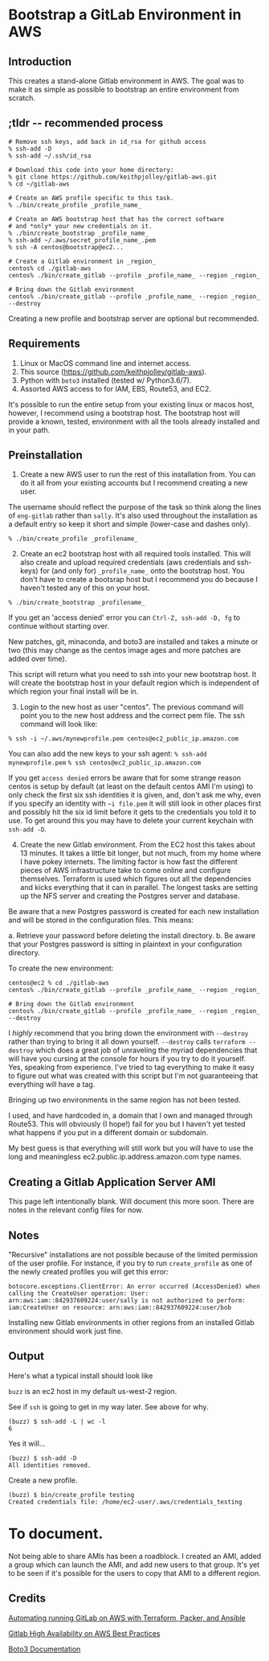# Bootstrap a GitLab Environment in AWS

## Introduction

This creates a stand-alone Gitlab environment in AWS. The goal was to make it
as simple as possible to bootstrap an entire environment from scratch.

## ;tldr -- recommended process


```
# Remove ssh keys, add back in id_rsa for github access
% ssh-add -D
% ssh-add ~/.ssh/id_rsa

# Download this code into your home directory:
% git clone https://github.com/keithpjolley/gitlab-aws.git
% cd ~/gitlab-aws

# Create an AWS profile specific to this task.
% ./bin/create_profile _profile_name_

# Create an AWS bootstrap host that has the correct software
# and *only* your new credentials on it.
% ./bin/create_bootstrap _profile_name_
% ssh-add ~/.aws/secret_profile_name_.pem
% ssh -A centos@bootstrap@ec2...

# Create a Gitlab environment in _region_
centos% cd ./gitlab-aws
centos% ./bin/create_gitlab --profile _profile_name_ --region _region_

# Bring down the Gitlab environment
centos% ./bin/create_gitlab --profile _profile_name_ --region _region_ --destroy
```

Creating a new profile and bootstrap server are optional but recommended.


## Requirements

1. Linux or MacOS command line and internet access.
2. This source (https://github.com/keithpjolley/gitlab-aws).
3. Python with `boto3` installed (tested w/ Python3.6/7).
4. Assorted AWS access to for IAM, EBS, Route53, and EC2.

It's possible to run the entire setup from your existing linux
or macos host, however, I recommend using a bootstrap host.
The bootstrap host will provide a known, tested, environment
with all the tools already installed and in your path.

## Preinstallation

1. Create a new AWS user to run the rest of this installation from. You can
do it all from your existing accounts but I recommend creating a new user.

The username should reflect the purpose of the task so think along the lines
of `eng-gitlab` rather than `sally`. It's also used throughout the installation
as a default entry so keep it short and simple (lower-case and dashes only).

`% ./bin/create_profile _profilename_`

2. Create an ec2 bootstrap host with all required tools installed.
This will also create and upload required credentials (aws credentials
and ssh-keys) for (and only for) `_profile_name_` onto the bootstrap
host. You don't have to create a bootsrap host but I recommend you
do because I haven't tested any of this on your host.

`% ./bin/create_bootstrap _profilename_`

If you get an 'access denied' error you can `Ctrl-Z, ssh-add -D, fg`
to continue without starting over.

New patches, git, minaconda, and boto3 are installed and takes a 
minute or two (this may change as the centos image ages and
more patches are added over time).

This script will return what you need to ssh into your new bootstrap
host. It will create the bootstrap host in your default region which
is independent of which region your final install will be in.

3. Login to the new host as user "centos". The previous command will
point you to the new host address and the correct pem file. The ssh
command will look like:

`% ssh -i ~/.aws/mynewprofile.pem centos@ec2_public_ip.amazon.com`

You can also add the new keys to your ssh agent:
`% ssh-add mynewprofile.pem`
`% ssh centos@ec2_public_ip.amazon.com`

If you get `access denied` errors be aware that for some strange
reason centos is setup by default (at least on the default centos
AMI I'm using) to only check the first six ssh identities it is
given, and, don't ask me why, even if you specify an identity with
`~i file.pem` it will still look in other places first and possibly
hit the six id limit before it gets to the credentials you told it
to use. To get around this you may have to delete your current
keychain with `ssh-add -D`.

4. Create the new Gitlab environment. From the EC2 host this takes
about 13 minutes. It takes a little bit longer, but not much, from
my home where I have pokey internets. The limiting factor is how
fast the different pieces of AWS infrastructure take to come online
and configure themselves. Terraform is used which figures out all
the dependencies and kicks everything that it can in parallel. The
longest tasks are setting up the NFS server and creating the Postgres
server and database.

Be aware that a new Postgres password is created for each new
installation and will be stored in the configuration files. This 
means:

a. Retrieve your password before deleting the install directory.
b. Be aware that your Postgres password is sitting in plaintext
       in your configuration directory.

To create the new environment:
```
centos@ec2 % cd ./gitlab-aws
centos% ./bin/create_gitlab --profile _profile_name_ --region _region_

# Bring down the Gitlab environment
centos% ./bin/create_gitlab --profile _profile_name_ --region _region_ --destroy
```

I *highly* recommend that you bring down the environment with `--destroy`
rather than trying to bring it all down yourself. `--destroy` calls
`terraform --destroy` which does a great job of unraveling the myriad
dependencies that will have you cursing at the console for hours if
you try to do it yourself. Yes, speaking from experience. I've tried to
tag everything to make it easy to figure out what was created with this
script but I'm not guaranteeing that everything will have a tag.

Bringing up two environments in the same region has not been tested.

I used, and have hardcoded in, a domain that I own and managed through
Route53. This will obviously (I hope!) fail for you but I haven't yet
tested what happens if you put in a different domain or subdomain.

My best guess is that everything will still work but you will have to
use the long and meaningless ec2.public.ip.address.amazon.com type
names.


## Creating a Gitlab Application Server AMI

This page left intentionally blank. Will document this more soon. There are notes in
the relevant config files for now.


## Notes
"Recursive" installations are not possible because of the limited permission of the user profile. For instance,
if you try to run `create_profile` as one of the newly created profiles you will get this error:
```
botocore.exceptions.ClientError: An error occurred (AccessDenied) when calling the CreateUser operation: User: arn:aws:iam::842937609224:user/sally is not authorized to perform: iam:CreateUser on resource: arn:aws:iam::842937609224:user/bob
```
Installing new Gitlab environments in other regions from an installed Gitlab environment should work just fine.


## Output

Here's what a typical install should look like

`buzz` is an ec2 host in my default us-west-2 region.

See if `ssh` is going to get in my way later. See above for why.
```
(buzz) $ ssh-add -L | wc -l
6
```

Yes it will...
```
(buzz) $ ssh-add -D
All identities removed.
```

Create a new profile.
```
(buzz) $ bin/create_profile testing
Created credentials file: /home/ec2-user/.aws/credentials_testing
```

# To document.

Not being able to share AMIs has been a roadblock. I created an AMI, added a group which can
launch the AMI, and add new users to that group. It's yet to be seen if it's possible for
the users to copy that AMI to a different region.










## Credits

[Automating running GitLab on AWS with Terraform, Packer, and
Ansible](https://medium.com/@aloisbarreras_18569/automating-running-gitlab-on-aws-with-terraform-packer-and-ansible-bf1c8724ebea)

[Gitlab High Availability on AWS Best Practices](https://docs.gitlab.com/ee/university/high-availability/aws/)

[Boto3 Documentation](https://boto3.amazonaws.com/v1/documentation/api/latest/index.html)



